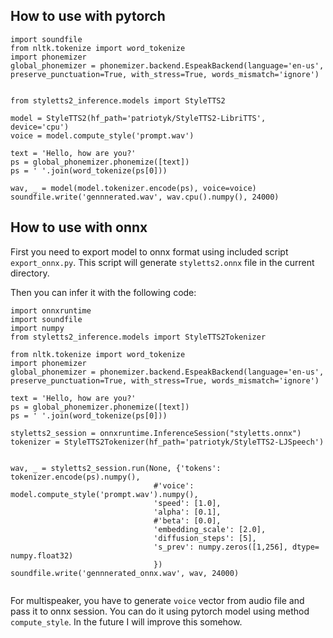 ## How to use with pytorch

```
import soundfile
from nltk.tokenize import word_tokenize
import phonemizer
global_phonemizer = phonemizer.backend.EspeakBackend(language='en-us', preserve_punctuation=True, with_stress=True, words_mismatch='ignore')


from styletts2_inference.models import StyleTTS2

model = StyleTTS2(hf_path='patriotyk/StyleTTS2-LibriTTS', device='cpu')
voice = model.compute_style('prompt.wav')

text = 'Hello, how are you?'
ps = global_phonemizer.phonemize([text])
ps = ' '.join(word_tokenize(ps[0]))

wav, _ = model(model.tokenizer.encode(ps), voice=voice)
soundfile.write('gennnerated.wav', wav.cpu().numpy(), 24000)

```

## How to use with onnx

First you need to export model to onnx format using included script `export_onnx.py`. This script will generate
`styletts2.onnx` file in the current directory.

Then you can infer it with the following code:
```
import onnxruntime
import soundfile
import numpy
from styletts2_inference.models import StyleTTS2Tokenizer

from nltk.tokenize import word_tokenize
import phonemizer
global_phonemizer = phonemizer.backend.EspeakBackend(language='en-us', preserve_punctuation=True, with_stress=True, words_mismatch='ignore')

text = 'Hello, how are you?'
ps = global_phonemizer.phonemize([text])
ps = ' '.join(word_tokenize(ps[0]))

styletts2_session = onnxruntime.InferenceSession("styletts.onnx")
tokenizer = StyleTTS2Tokenizer(hf_path='patriotyk/StyleTTS2-LJSpeech')


wav, _ = styletts2_session.run(None, {'tokens': tokenizer.encode(ps).numpy(),
                                #'voice': model.compute_style('prompt.wav').numpy(),
                                'speed': [1.0],
                                'alpha': [0.1],
                                #'beta': [0.0],
                                'embedding_scale': [2.0],
                                'diffusion_steps': [5],
                                's_prev': numpy.zeros([1,256], dtype= numpy.float32)
                                })
soundfile.write('gennnerated_onnx.wav', wav, 24000)


```

For multispeaker, you have to generate `voice` vector from audio file and pass it to onnx session. You can do it using pytorch model using method `compute_style`. In the future I will improve this somehow.
